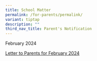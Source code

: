 ```yaml
---
title: School Matter
permalink: /for-parents/permalink/
variant: tiptap
description: ""
third_nav_title: Parent's Notification
---
```

<p></p>
<p>February 2024</p>
<p><a href="/files/School Matter/Feb_Letter_to_Parents_2024.pdf" rel="noopener noreferrer nofollow" target="_blank">Letter to Parents for February 2024</a>
</p>